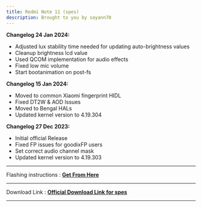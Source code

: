```yaml
---
title: Redmi Note 11 (spes)
description: Brought to you by sayann70
---
```


<b>Changelog 24 Jan 2024:</b>
- Adjusted lux stability time needed for updating auto-brightness values
- Cleanup brightness lcd value
- Used QCOM implementation for audio effects
- Fixed low mic volume
- Start bootanimation on post-fs
  
<b>Changelog 15 Jan 2024:</b>
- Moved to common Xiaomi fingerprint HIDL
- Fixed DT2W & AOD Issues
- Moved to Bengal HALs
- Updated kernel version to 4.19.304

<b>Changelog 27 Dec 2023:</b>
- Initial official Release
- Fixed FP issues for goodixFP users
- Set correct audio channel mask
- Updated kernel version to 4.19.303

----
Flashing instructions : [**Get From Here**](spes_inst.md)

----
Download Link : [**Official Download Link for spes**](https://sourceforge.net/projects/projectmatrixx/files/Android-14/spes/)

----

